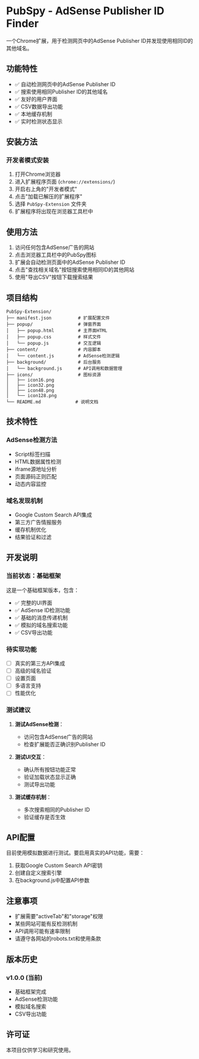 # PubSpy - AdSense Publisher ID Finder

一个Chrome扩展，用于检测网页中的AdSense Publisher ID并发现使用相同ID的其他域名。

## 功能特性

- ✅ 自动检测网页中的AdSense Publisher ID
- ✅ 搜索使用相同Publisher ID的其他域名
- ✅ 友好的用户界面
- ✅ CSV数据导出功能
- ✅ 本地缓存机制
- ✅ 实时检测状态显示

## 安装方法

### 开发者模式安装

1. 打开Chrome浏览器
2. 进入扩展程序页面 (`chrome://extensions/`)
3. 开启右上角的"开发者模式"
4. 点击"加载已解压的扩展程序"
5. 选择 `PubSpy-Extension` 文件夹
6. 扩展程序将出现在浏览器工具栏中

## 使用方法

1. 访问任何包含AdSense广告的网站
2. 点击浏览器工具栏中的PubSpy图标
3. 扩展会自动检测页面中的AdSense Publisher ID
4. 点击"查找相关域名"按钮搜索使用相同ID的其他网站
5. 使用"导出CSV"按钮下载搜索结果

## 项目结构

```
PubSpy-Extension/
├── manifest.json          # 扩展配置文件
├── popup/                 # 弹窗界面
│   ├── popup.html         # 主界面HTML
│   ├── popup.css          # 样式文件
│   └── popup.js           # 交互逻辑
├── content/               # 内容脚本
│   └── content.js         # AdSense检测逻辑
├── background/            # 后台服务
│   └── background.js      # API调用和数据管理
├── icons/                 # 图标资源
│   ├── icon16.png
│   ├── icon32.png
│   ├── icon48.png
│   └── icon128.png
└── README.md             # 说明文档
```

## 技术特性

### AdSense检测方法

- Script标签扫描
- HTML数据属性检测
- iframe源地址分析
- 页面源码正则匹配
- 动态内容监控

### 域名发现机制

- Google Custom Search API集成
- 第三方广告情报服务
- 缓存机制优化
- 结果验证和过滤

## 开发说明

### 当前状态：基础框架

这是一个基础框架版本，包含：
- ✅ 完整的UI界面
- ✅ AdSense ID检测功能
- ✅ 基础的消息传递机制
- ✅ 模拟的域名搜索功能
- ✅ CSV导出功能

### 待实现功能

- [ ] 真实的第三方API集成
- [ ] 高级的域名验证
- [ ] 设置页面
- [ ] 多语言支持
- [ ] 性能优化

### 测试建议

1. **测试AdSense检测**：
   - 访问包含AdSense广告的网站
   - 检查扩展能否正确识别Publisher ID

2. **测试UI交互**：
   - 确认所有按钮功能正常
   - 验证加载状态显示正确
   - 测试导出功能

3. **测试缓存机制**：
   - 多次搜索相同的Publisher ID
   - 验证缓存是否生效

## API配置

目前使用模拟数据进行测试。要启用真实的API功能，需要：

1. 获取Google Custom Search API密钥
2. 创建自定义搜索引擎
3. 在background.js中配置API参数

## 注意事项

- 扩展需要"activeTab"和"storage"权限
- 某些网站可能有反检测机制
- API调用可能有速率限制
- 请遵守各网站的robots.txt和使用条款

## 版本历史

### v1.0.0 (当前)
- 基础框架完成
- AdSense检测功能
- 模拟域名搜索
- CSV导出功能

## 许可证

本项目仅供学习和研究使用。